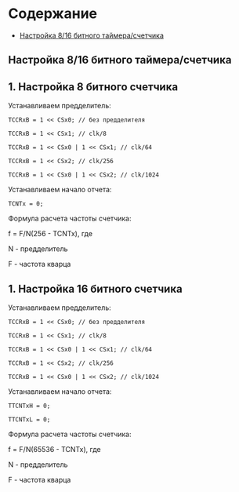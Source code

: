 # Содержание
+ [Настройка 8/16 битного таймера/счетчика](#Timer)


## <a name="Timer"></a>	Настройка 8/16 битного таймера/счетчика
## 1. Настройка 8 битного счетчика

Устанавливаем предделитель:

    TCCRxB = 1 << CSx0; // без предделителя

    TCCRxB = 1 << CSx1; // clk/8

    TCCRxB = 1 << CSx0 | 1 << CSx1; // clk/64

    TCCRxB = 1 << CSx2; // clk/256

    TCCRxB = 1 << CSx0 | 1 << CSx2; // clk/1024

Устанавливаем начало отчета:

    TCNTx = 0;

Формула расчета частоты счетчика:

f = F/N(256 - TCNTx), где

N - предделитель

F - частота кварца

## 1. Настройка 16 битного счетчика

Устанавливаем предделитель:

    TCCRxB = 1 << CSx0; // без предделителя

    TCCRxB = 1 << CSx1; // clk/8

    TCCRxB = 1 << CSx0 | 1 << CSx1; // clk/64

    TCCRxB = 1 << CSx2; // clk/256

    TCCRxB = 1 << CSx0 | 1 << CSx2; // clk/1024

Устанавливаем начало отчета:

    TTCNTxH = 0;

    TTCNTxL = 0;

Формула расчета частоты счетчика:

f = F/N(65536 - TCNTx), где

N - предделитель

F - частота кварца






